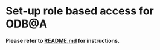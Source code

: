 # Set-up role  based access for ODB@A
**Please refer to [README.md](../az-oci-sso-federation/README.md) for instructions.**


